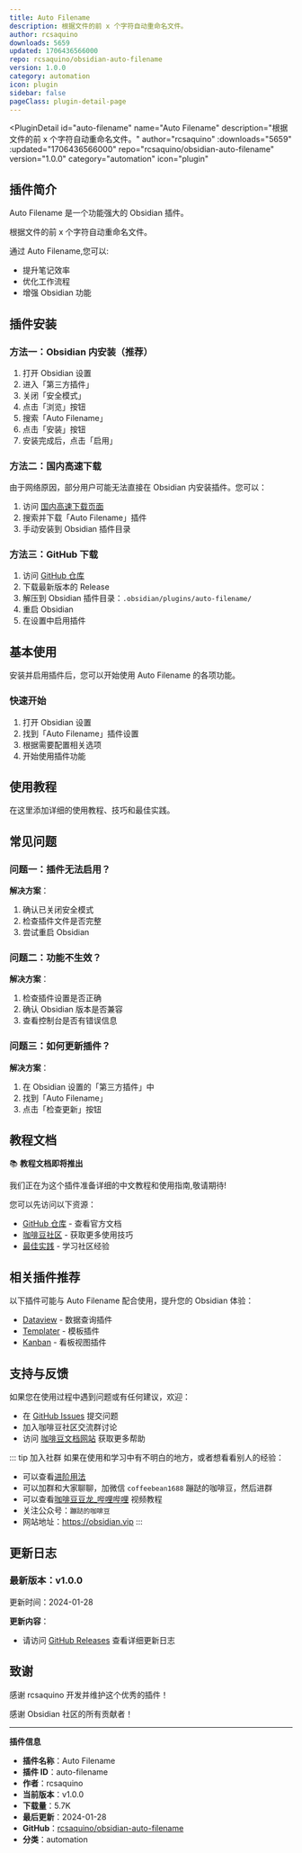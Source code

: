 ```yaml
---
title: Auto Filename
description: 根据文件的前 x 个字符自动重命名文件。
author: rcsaquino
downloads: 5659
updated: 1706436566000
repo: rcsaquino/obsidian-auto-filename
version: 1.0.0
category: automation
icon: plugin
sidebar: false
pageClass: plugin-detail-page
---
```


<PluginDetail
  id="auto-filename"
  name="Auto Filename"
  description="根据文件的前 x 个字符自动重命名文件。"
  author="rcsaquino"
  :downloads="5659"
  :updated="1706436566000"
  repo="rcsaquino/obsidian-auto-filename"
  version="1.0.0"
  category="automation"
  icon="plugin"
>

<!-- AUTO_GENERATED_START -->
## 插件简介

Auto Filename 是一个功能强大的 Obsidian 插件。

根据文件的前 x 个字符自动重命名文件。

通过 Auto Filename,您可以:

- 提升笔记效率
- 优化工作流程
- 增强 Obsidian 功能

<!-- AUTO_GENERATED_END -->

<!-- AUTO_GENERATED_START -->
## 插件安装

### 方法一：Obsidian 内安装（推荐）

1. 打开 Obsidian 设置
2. 进入「第三方插件」
3. 关闭「安全模式」
4. 点击「浏览」按钮
5. 搜索「Auto Filename」
6. 点击「安装」按钮
7. 安装完成后，点击「启用」

### 方法二：国内高速下载

由于网络原因，部分用户可能无法直接在 Obsidian 内安装插件。您可以：

1. 访问 [国内高速下载页面](/zh/documentation/obsidian-plugins-download.html)
2. 搜索并下载「Auto Filename」插件
3. 手动安装到 Obsidian 插件目录

### 方法三：GitHub 下载

1. 访问 [GitHub 仓库](https://github.com/rcsaquino/obsidian-auto-filename)
2. 下载最新版本的 Release
3. 解压到 Obsidian 插件目录：`.obsidian/plugins/auto-filename/`
4. 重启 Obsidian
5. 在设置中启用插件

## 基本使用

安装并启用插件后，您可以开始使用 Auto Filename 的各项功能。

### 快速开始

1. 打开 Obsidian 设置
2. 找到「Auto Filename」插件设置
3. 根据需要配置相关选项
4. 开始使用插件功能

<!-- AUTO_GENERATED_END -->

<!-- CUSTOM_CONTENT_START:tutorial -->
## 使用教程

在这里添加详细的使用教程、技巧和最佳实践。

<!-- CUSTOM_CONTENT_END:tutorial -->

<!-- SHARED_CONTENT_START -->
## 常见问题

### 问题一：插件无法启用？

**解决方案**：
1. 确认已关闭安全模式
2. 检查插件文件是否完整
3. 尝试重启 Obsidian

### 问题二：功能不生效？

**解决方案**：
1. 检查插件设置是否正确
2. 确认 Obsidian 版本是否兼容
3. 查看控制台是否有错误信息

### 问题三：如何更新插件？

**解决方案**：
1. 在 Obsidian 设置的「第三方插件」中
2. 找到「Auto Filename」
3. 点击「检查更新」按钮

## 教程文档

📚 **教程文档即将推出**

我们正在为这个插件准备详细的中文教程和使用指南,敬请期待!

您可以先访问以下资源：
- [GitHub 仓库](https://github.com/rcsaquino/obsidian-auto-filename) - 查看官方文档
- [咖啡豆社区](/zh/bases/) - 获取更多使用技巧
- [最佳实践](/zh/best-practices/) - 学习社区经验

## 相关插件推荐

以下插件可能与 Auto Filename 配合使用，提升您的 Obsidian 体验：

- [Dataview](/zh/plugins/dataview.html) - 数据查询插件
- [Templater](/zh/plugins/templater-obsidian.html) - 模板插件
- [Kanban](/zh/plugins/obsidian-kanban.html) - 看板视图插件

## 支持与反馈

如果您在使用过程中遇到问题或有任何建议，欢迎：

- 在 [GitHub Issues](https://github.com/rcsaquino/obsidian-auto-filename/issues) 提交问题
- 加入咖啡豆社区交流群讨论
- 访问 [咖啡豆文档网站](https://obsidian.vip) 获取更多帮助

::: tip 加入社群
如果在使用和学习中有不明白的地方，或者想看看别人的经验：
- 可以查看[进阶用法](/zh/advanced)
- 可以加群和大家聊聊，加微信 `coffeebean1688` 蹦跶的咖啡豆，然后进群
- 可以查看[咖啡豆豆龙_哔哩哔哩](https://space.bilibili.com/618777356) 视频教程
- 关注公众号：`蹦跶的咖啡豆`
- 网站地址：https://obsidian.vip
:::
<!-- SHARED_CONTENT_END -->

<!-- AUTO_GENERATED_START -->
## 更新日志

### 最新版本：v1.0.0

更新时间：2024-01-28

**更新内容**：
- 请访问 [GitHub Releases](https://github.com/rcsaquino/obsidian-auto-filename/releases) 查看详细更新日志

## 致谢

感谢 rcsaquino 开发并维护这个优秀的插件！

感谢 Obsidian 社区的所有贡献者！

---

**插件信息**
- **插件名称**：Auto Filename
- **插件 ID**：auto-filename
- **作者**：rcsaquino
- **当前版本**：v1.0.0
- **下载量**：5.7K
- **最后更新**：2024-01-28
- **GitHub**：[rcsaquino/obsidian-auto-filename](https://github.com/rcsaquino/obsidian-auto-filename)
- **分类**：automation
<!-- AUTO_GENERATED_END -->

</PluginDetail>

